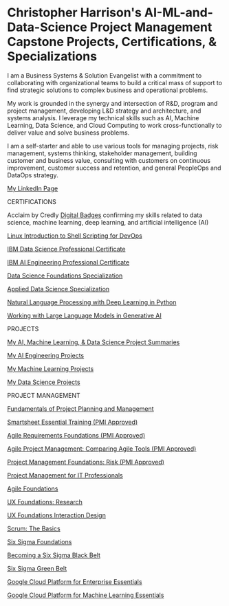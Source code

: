 # Christopher Harrison's AI-ML-and-Data-Science Project Management Capstone Projects, Certifications, & Specializations

I am a Business Systems & Solution Evangelist with a commitment to collaborating with organizational teams to build a critical mass of support to find strategic solutions to complex business and operational problems. 

My work is grounded in the synergy and intersection of R&D, program and project management, developing L&D strategy and architecture, and systems analysis.  I leverage my technical skills such as AI, Machine Learning, Data Science, and Cloud Computing to work cross-functionally to deliver value and solve business problems. 

I am a self-starter and able to use various tools for managing projects, risk management, systems thinking, stakeholder management, building customer and business value, consulting with customers on continuous improvement, customer success and retention, and general PeopleOps and DataOps strategy.

[My LinkedIn Page](https://www.linkedin.com/in/drcharrison/)

CERTIFICATIONS

Acclaim by Credly [Digital Badges](https://www.youracclaim.com/users/christopher-harrison.21e02700/badges) confirming my skills related to data science, machine learning, deep learning, and artificial intelligence (AI)

[Linux Introduction to Shell Scripting for DevOps](https://www.coursera.org/account/accomplishments/verify/JUMLYG6V9J6E?utm_source=link&utm_medium=certificate&utm_content=cert_image&utm_campaign=sharing_cta&utm_product=project)

[IBM Data Science Professional Certificate](https://www.youracclaim.com/badges/082ffae4-03be-4d96-84f9-38fbc91ff03d)

[IBM AI Engineering Professional Certificate](https://www.youracclaim.com/badges/593b39d7-a5eb-45a5-839d-3979431bbde2)

[Data Science Foundations Specialization](https://www.youracclaim.com/badges/878d64b5-6540-4b62-b70d-ebd055bb083a)

[Applied Data Science Specialization](https://www.youracclaim.com/badges/91decbe7-ea2c-4dec-b38b-751ff29fd466)

[Natural Language Processing with Deep Learning in Python](https://www.dropbox.com/s/9g4eiu79qzmh6uc/Natural%20Language%20Processing%20with%20Deep%20Learning%20in%20Python_Certificate.jpeg?dl=0) 

[Working with Large Language Models in Generative AI](https://www.dropbox.com/scl/fi/xl5x36mvfhr69bn2xq4e2/Large-Language-Models-with-Generative-AI_0823CH.pdf?rlkey=eft03x7u6erz3whscceuw4pgz&dl=0) 

PROJECTS

[My AI, Machine Learning, & Data Science Project Summaries](https://docs.google.com/spreadsheets/d/18t_sRH7PLSVjtkKg56_mb9DQn6OR9f9aRuVOdFJzlSo/edit#gid=0)

[My AI Engineering Projects](https://github.com/delcharriso/AI-ML-and-Data-Science-Projects/tree/main/AI%20Engineering)

[My Machine Learning Projects](https://github.com/delcharriso/AI-ML-and-Data-Science-Projects/tree/main/Machine%20Learning)

[My Data Science Projects](https://github.com/delcharriso/AI-ML-and-Data-Science-Projects/tree/main/Data%20Science)

PROJECT MANAGEMENT

[Fundamentals of Project Planning and Management](https://www.coursera.org/account/accomplishments/verify/9WMC2KXC44K6)

[Smartsheet Essential Training (PMI Approved)](https://www.dropbox.com/s/qux8jkr4pndzm5w/CertificateOfCompletion_Smartsheet%20Essential%20Training_Christopher%20Harrison.pdf?dl=0)

[Agile Requirements Foundations (PMI Approved)](https://www.dropbox.com/s/4qq3r57lotrayp2/CertificateOfCompletion_Project%20Management%20Foundations%20Risk%20for%20Christopher%20Harrison.pdf?dl=0)

[Agile Project Management: Comparing Agile Tools (PMI Approved)](https://www.dropbox.com/s/kfdwutz1q3b0kp1/Certificate%20Of%20Completion%20for%20Christopher%20Harrison_Agile%20Project%20Management%20Comparing%20Agile%20Tools.pdf?dl=0)

[Project Management Foundations: Risk (PMI Approved)](https://www.dropbox.com/s/4qq3r57lotrayp2/CertificateOfCompletion_Project%20Management%20Foundations%20Risk%20for%20Christopher%20Harrison.pdf?dl=0)

[Project Management for IT Professionals](https://www.dropbox.com/s/77qvai2xg57ks0h/Certificate%20Of%20Completion_Program%20Management%20for%20IT%20Professionals_Christopher%20Harrison.pdf?dl=0)

[Agile Foundations](https://www.dropbox.com/s/yuu6hfcs86v20nb/CertificateOfCompletion_Agile%20Foundations_Christopher%20Harrison.pdf?dl=0)

[UX Foundations: Research](https://www.dropbox.com/s/u3o7p05atuhzxsn/Certificate%20Of%20Completion%20for%20Christopher%20Harrison_UX%20Foundations%20Research.pdf?dl=0)

[UX Foundations Interaction Design](https://www.dropbox.com/s/35rcsak0f5wn4lk/Certificate%20Of%20Completion%20for%20Christopher%20Harrison_UX%20Foundations_%20Interaction%20Design.pdf?dl=0)

[Scrum: The Basics](https://www.dropbox.com/s/spdm9biayl72cmb/CertificateOfCompletion_Scrum%20The%20Basics_Christopher%20Harrison.pdf?dl=0)

[Six Sigma Foundations](https://www.dropbox.com/s/w6s28ptht5443sb/CertificateOfCompletion_Six%20Sigma%20Foundations_CH.pdf?dl=0)

[Becoming a Six Sigma Black Belt](https://www.dropbox.com/s/ox23s5lr9xj2nk6/CertificateOfCompletion_Becoming%20A%20Six%20Sigma%20Black%20Belt_Christopher%20Harrison.pdf?dl=0)

[Six Sigma Green Belt](https://www.dropbox.com/s/vrtf703myrgb9rp/Six%20Sigma%20Green%20Belt_CertificateOfCompletion%20for%20Christopher%20Harrison.pdf?dl=0)

[Google Cloud Platform for Enterprise Essentials](https://www.dropbox.com/s/wty2ute03pwt7xn/CertificateOfCompletion_Google%20Cloud%20Platform%20for%20Enterprise%20Essential%20Training.pdf?dl=0)

[Google Cloud Platform for Machine Learning Essentials](https://www.dropbox.com/s/5t3eu1rhdsnhslt/CertificateOfCompletion_Google%20Cloud%20Platform%20for%20Machine%20Learning%20Essential%20Training_CH.pdf?dl=0)
